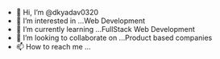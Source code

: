 - 👋 Hi, I’m @dkyadav0320
- 👀 I’m interested in ...Web Development
- 🌱 I’m currently learning ...FullStack Web Development
- 💞️ I’m looking to collaborate on ...Product based companies
- 📫 How to reach me ...

<!---
dkyadav0320/dkyadav0320 is a ✨ special ✨ repository because its `README.md` (this file) appears on your GitHub profile.
You can click the Preview link to take a look at your changes.
--->
